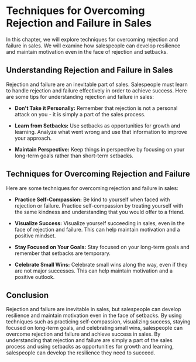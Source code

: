 Techniques for Overcoming Rejection and Failure in Sales
=====================================================================================================

In this chapter, we will explore techniques for overcoming rejection and failure in sales. We will examine how salespeople can develop resilience and maintain motivation even in the face of rejection and setbacks.

Understanding Rejection and Failure in Sales
--------------------------------------------

Rejection and failure are an inevitable part of sales. Salespeople must learn to handle rejection and failure effectively in order to achieve success. Here are some tips for understanding rejection and failure in sales:

* **Don't Take it Personally:** Remember that rejection is not a personal attack on you - it is simply a part of the sales process.

* **Learn from Setbacks:** Use setbacks as opportunities for growth and learning. Analyze what went wrong and use that information to improve your approach.

* **Maintain Perspective:** Keep things in perspective by focusing on your long-term goals rather than short-term setbacks.

Techniques for Overcoming Rejection and Failure
-----------------------------------------------

Here are some techniques for overcoming rejection and failure in sales:

* **Practice Self-Compassion:** Be kind to yourself when faced with rejection or failure. Practice self-compassion by treating yourself with the same kindness and understanding that you would offer to a friend.

* **Visualize Success:** Visualize yourself succeeding in sales, even in the face of rejection and failure. This can help maintain motivation and a positive mindset.

* **Stay Focused on Your Goals:** Stay focused on your long-term goals and remember that setbacks are temporary.

* **Celebrate Small Wins:** Celebrate small wins along the way, even if they are not major successes. This can help maintain motivation and a positive outlook.

Conclusion
----------

Rejection and failure are inevitable in sales, but salespeople can develop resilience and maintain motivation even in the face of setbacks. By using techniques such as practicing self-compassion, visualizing success, staying focused on long-term goals, and celebrating small wins, salespeople can overcome rejection and failure and achieve success in sales. By understanding that rejection and failure are simply a part of the sales process and using setbacks as opportunities for growth and learning, salespeople can develop the resilience they need to succeed.

